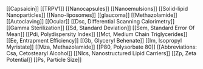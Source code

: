 [[Capsaicin]]
[[TRPV1]]
[[Nanocapsules]]
[[Nanoemulsions]]
[[Solid-lipid Nanoparticles]]
[[Nano-liposomes]]
[[glaucoma]]
[[Methazolamide]]
[[Autoclaving]]
[[Ocular]]
[[Dsc, Differential Scanning Calorimetry]]
[[Gamma Sterilization]]
[[Sd, Standard Deviation]]
[[Sem, Standard Error Of Mean]]
[[Pdi, Polydispersity Index]]
[[Mct, Medium Chain Triglycerides]]
[[Ee, Entrapment Efficiency]]
[[Gb, Glyceryl Behenate]]
[[Im, Isopropyl Myristate]]
[[Mza, Methazolamide]]
[[P80, Polysorbate 80]]
[[Abbreviations: Csa, Cetostearyl Alcohol]]
[[Nlcs, Nanostructured Lipid Carriers]]
[[Zp, Zeta Potential]]
[[Ps, Particle Size]]
